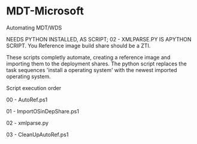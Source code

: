 # MDT-Microsoft
Automating MDT/WDS


NEEDS PYTHON INSTALLED, AS SCRIPT; 02 - XMLPARSE.PY IS APYTHON SCRIPT.
You Reference image build share should be a ZTI. 

These scripts completly automate, creating a reference image and importing them to the deployment shares.
The python script replaces the task sequences 'install a operating system' with the newest imported operating system.



Script execution order

00 - AutoRef.ps1

01 - ImportOSinDepShare.ps1

02 - xmlparse.py

03 - CleanUpAutoRef.ps1
